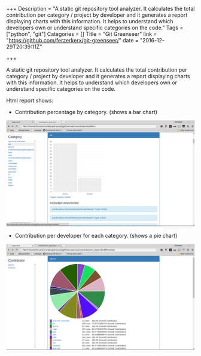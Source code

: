 +++
Description = "A static git repository tool analyzer. It calculates the total contribution per category / project by developer and it generates a report displaying charts with this information. It helps to understand which developers own or understand specific categories on the code."
Tags = ["python", "git"]
Categories = []
Title = "Git Greenseer"
link = "https://github.com/ferzerkerx/git-greenseer/"
date = "2016-12-29T20:39:11Z"

+++

A static git repository tool analyzer. It calculates the total contribution per category / project by developer 
and it generates a report displaying charts with this information. It helps to understand which developers own or understand
specific categories on the code.

Html report shows:

- Contribution percentage by category. (shows a bar chart)
<img src="https://raw.githubusercontent.com/ferzerkerx/git-greenseer/master/screenshots/category_view.png" class="project-img img-responsive"/>

- Contribution per developer for each category. (shows a pie chart)
<img src="https://raw.githubusercontent.com/ferzerkerx/git-greenseer/master/screenshots/dev_vew.png" class="project-img img-responsive"/>


